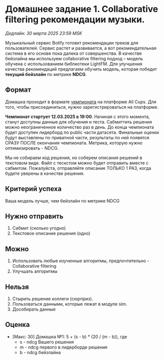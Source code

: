 # Домашнее задание 1. Collaborative filtering рекомендации музыки.

*Дедлайн: 30 марта 2025 23:59 MSK*

Музыкальный сервис Botify готовит рекомендации треков для пользователей. 
Сервис растет и развивается, а вот рекомендательная система в его основе пока далека от совершенства. 
В качестве бейзлайна мы используем collaborative filtering подход – модель обучена с использованием библиотеки LightFM. 
Для улучшения качества рекомендаций предлагаем обучить модель, которая победит **текущий бейзлайн** по метрике **NDCG**.

## Формат

Домашка проходит в формате [чемпионата](https://cups.online/ru/contests/recommend_services_2025/) на платформе All Cups.
Для того, чтобы присоединиться, нужно зарегистрироваться на платформе.

**Чемпионат стартует 12.03.2025 в 19:00**. Начиная с этого момента, станут доступны данные для обучения и теста.
Сабмиттить решения можно неограниченное количество раз в день. 
До конца чемпионата будет доступен лидерборд по public части датасета. 
Финальные оценки будут выставлены по приватной части, результаты по ней появятся СРАЗУ ПОСЛЕ окончания чемпионата.
Метрика, которую нужно оптимизировать - NDCG.

Мы не собираем код решения, но соберем описания решений в текстовом виде. 
Файл с тескстом можно будет отправить вместе с сабмитом.
Пожалуйста, отправляйте описание ТОЛЬКО 1 РАЗ, когда будете уверены в качестве решения.

## Критерий успеха

Ваша модель лучше, чем бейзлайн по метрике NDCG

## Нужно отправить

1. Сабмит (сколько угодно)
2. Текстовое описание решения (одно)

## Можно

1. Использовать любые изученные алгоритмы, предпочтительно - Collaborative filtering
2. Улучшать алгоритмы
   
## Нельзя

1. Стырить решение коллеги (сюрприз).
2. Пользоваться данными, которые лежат в модуле sim.
3. Дособирать данные

## Оценка

- [Макс: 30] Домашка №1: 5 + (s - b) * (20 / (m - b)), где
  - s - ndcg Вашего решения
  - m - ndcg первого в лидерборде решения
  - b - ndсg бейзлайна

